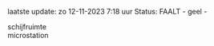 laatste update: 
zo 12-11-2023  7:18   uur 
Status: FAALT - geel - 
<div class="service Y">schijfruimte</div><div class="service Y">microstation</div>